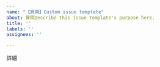 ```yaml
---
name: "【質問】Custom issue template"
about: 質問Describe this issue template's purpose here.
title: ''
labels: ''
assignees: ''

---
```


詳細
